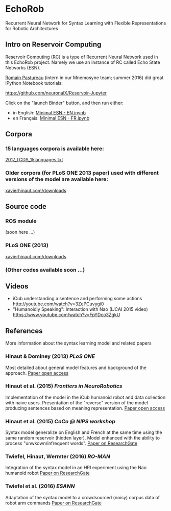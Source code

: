 # EchoRob
Recurrent Neural Network for Syntax Learning with Flexible Representations for Robotic Architectures

## Intro on Reservoir Computing
Reservoir Computing (RC) is a type of Recurrent Neural Network used in this EchoRob project. Namely we use an instance of RC called Echo State Networks (ESN).

[Romain Pastureau](https://github.com/RomainPastureau) (intern in our Mnemosyne team; summer 2016) did great iPython Notebook tutorials:

https://github.com/neuronalX/Reservoir-Jupyter

Click on the "launch Binder" button, and then run either:
- in English: [Minimal ESN - EN.ipynb](https://github.com/RomainPastureau/Reservoir-Jupyter/blob/master/Minimal%20ESN%20-%20EN.ipynb)
- en Français: [Minimal ESN - FR.ipynb](https://github.com/RomainPastureau/Reservoir-Jupyter/blob/master/Minimal%20ESN%20-%20FR.ipynb)

## Corpora
### 15 languages corpora is available here:
[2017_TCDS_15languages.txt](/corpora/2017_TCDS_15languages.txt)

### Older corpora (for PLoS ONE 2013 paper) used with different versions of the model are available here:
[xavierhinaut.com/downloads](http://www.xavierhinaut.com/downloads)

## Source code
### ROS module
(soon here ...)

### PLoS ONE (2013)
[xavierhinaut.com/downloads](http://www.xavierhinaut.com/downloads)

### (Other codes available soon ...)

## Videos
- iCub understanding a sentence and performing some actions
http://youtube.com/watch?v=3ZePCuvygi0
- "Humanoidly Speaking": Interaction with Nao (IJCAI 2015 video)
https://www.youtube.com/watch?v=FpYDco3ZgkU

## References
More information about the syntax learning model and related papers
### Hinaut & Dominey (2013) _PLoS ONE_
Most detailed about general model features and background of the approach.
[Paper open access](http://journals.plos.org/plosone/article?id=10.1371/journal.pone.0052946)

### Hinaut et al. (2015) _Frontiers in NeuroRobotics_
Implementation of the model in the iCub humanoid robot and data collection with naive users. Presentation of the "reverse" version of the model producing sentences based on meaning representation.
[Paper open access](http://journal.frontiersin.org/article/10.3389/fnbot.2014.00016/full)

### Hinaut et al. (2015) _CoCo @ NIPS workshop_
Syntax model generalize on English and French at the same time using the same random reservoir (hidden layer).
Model enhanced with the ability to process "unwkown/infrequent words".
[Paper on ResearchGate](https://www.researchgate.net/publication/284691419_A_Recurrent_Neural_Network_for_Multiple_Language_Acquisition_Starting_with_English_and_French)

### Twiefel, Hinaut, Wermter (2016) _RO-MAN_
Integration of the syntax model in an HRI experiment using the Nao humanoid robot
[Paper on ResearchGate](https://www.researchgate.net/publication/303976819_Using_Natural_Language_Feedback_in_a_Neuro-inspired_Integrated_Multimodal_Robotic_Architecture)

### Twiefel et al. (2016) _ESANN_
Adaptation of the syntax model to a crowdsourced (noisy) corpus data of robot arm commands
[Paper on ResearchGate](https://www.researchgate.net/publication/303978525_Semantic_Role_Labelling_for_Robot_Instructions_using_Echo_State_Networks)
